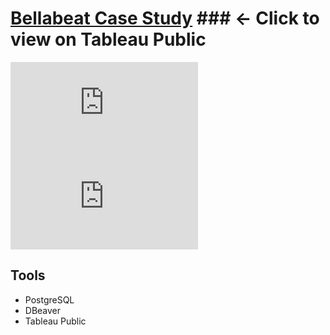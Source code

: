 # [Bellabeat Case Study](https://public.tableau.com/views/BellabeatCaseStudy_16588024394680/D1-Title?:language=en-US&:display_count=n&:origin=viz_share_link) ### <- Click to view on Tableau Public

![Bellabeat-preview-1.pdf](https://github.com/ryyanpark/My-Data-Visualizations/files/9356924/Bellabeat-preview-1.pdf)
![Bellabeat-preview-2.pdf](https://github.com/ryyanpark/My-Data-Visualizations/files/9356925/Bellabeat-preview-2.pdf)


## Tools
* PostgreSQL
* DBeaver
* Tableau Public
